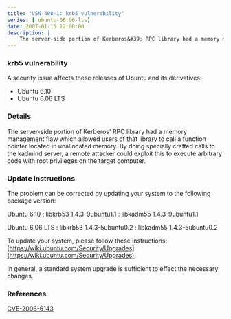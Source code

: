 ```yaml
---
title: "USN-408-1: krb5 vulnerability"
series: [ ubuntu-06.06-lts]
date: 2007-01-15 12:00:00
description: |
    The server-side portion of Kerberos&#39; RPC library had a memory management flaw which allowed users of that library to call a function pointer located in unallocated memory. By doing specially crafted calls to the kadmind server, a remote attacker could exploit this to execute arbitrary code with root privileges on the target computer.
--- 
```

 
### krb5 vulnerability

A security issue affects these releases of Ubuntu and its derivatives:

* Ubuntu 6.10
* Ubuntu 6.06 LTS

### Details

The server-side portion of Kerberos&#39; RPC library had a memory management flaw which allowed users of that library to call a function pointer located in unallocated memory. By doing specially crafted calls to the kadmind server, a remote attacker could exploit this to execute arbitrary code with root privileges on the target computer.

### Update instructions

The problem can be corrected by updating your system to the following package version:

Ubuntu 6.10
 : libkrb53 <span>1.4.3-9ubuntu1.1</span>
 : libkadm55 <span>1.4.3-9ubuntu1.1</span>

Ubuntu 6.06 LTS
 : libkrb53 <span>1.4.3-5ubuntu0.2</span>
 : libkadm55 <span>1.4.3-5ubuntu0.2</span>

To update your system, please follow these instructions: [https://wiki.ubuntu.com/Security/Upgrades](https://wiki.ubuntu.com/Security/Upgrades).

In general, a standard system upgrade is sufficient to effect the necessary changes.

### References

 [CVE-2006-6143](http://people.ubuntu.com/~ubuntu-security/cve/CVE-2006-6143)
 

